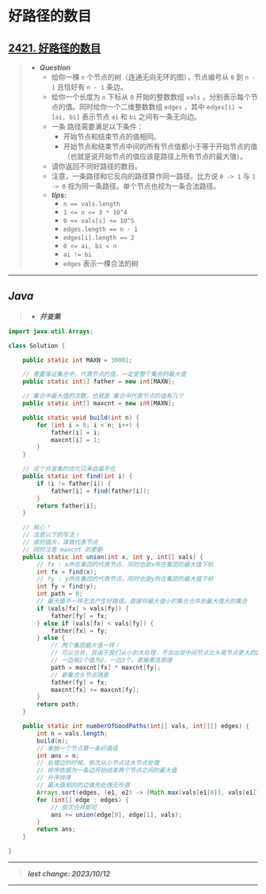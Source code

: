 # 好路径的数目

## [2421. 好路径的数目](https://leetcode.cn/problems/number-of-good-paths/)

> - ***Question***
>   - 给你一棵 `n` 个节点的树（连通无向无环的图），节点编号从 `0` 到 `n - 1` 且恰好有 `n - 1` 条边。
>   - 给你一个长度为 `n` 下标从 `0` 开始的整数数组 `vals` ，分别表示每个节点的值。同时给你一个二维整数数组 `edges` ，其中 `edges[i] = [ai, bi]` 表示节点 `ai` 和 `bi` 之间有一条无向边。
>   - 一条 路径需要满足以下条件：
>     - 开始节点和结束节点的值相同。
>     - 开始节点和结束节点中间的所有节点值都小于等于开始节点的值（也就是说开始节点的值应该是路径上所有节点的最大值）。
>   - 请你返回不同好路径的数目。
>   - 注意，一条路径和它反向的路径算作同一路径。比方说 `0 -> 1` 与 `1 -> 0` 视为同一条路径。单个节点也视为一条合法路径。
>   - ***tips:***
>     - `n == vals.length`
>     - `1 <= n <= 3 * 10^4`
>     - `0 <= vals[i] <= 10^5`
>     - `edges.length == n - 1`
>     - `edges[i].length == 2`
>     - `0 <= ai, bi < n`
>     - `ai != bi`
>     - `edges` 表示一棵合法的树

---

## *Java*

> - ***并查集***

```java
import java.util.Arrays;

class Solution {

    public static int MAXN = 30001;

    // 需要保证集合中，代表节点的值，一定是整个集合的最大值
    public static int[] father = new int[MAXN];

    // 集合中最大值的次数，也就是 集合中代表节点的值有几个
    public static int[] maxcnt = new int[MAXN];

    public static void build(int n) {
        for (int i = 0; i < n; i++) {
            father[i] = i;
            maxcnt[i] = 1;
        }
    }

    // 这个并查集的优化只来自扁平化
    public static int find(int i) {
        if (i != father[i]) {
            father[i] = find(father[i]);
        }
        return father[i];
    }

    // 核心！
    // 注意以下的写法！
    // 谁的值大，谁做代表节点
    // 同时注意 maxcnt 的更新
    public static int union(int x, int y, int[] vals) {
        // fx : x所在集团的代表节点，同时也是x所在集团的最大值下标
        int fx = find(x);
        // fy : y所在集团的代表节点，同时也是y所在集团的最大值下标
        int fy = find(y);
        int path = 0;
        // 最大值不一样无法产生好路径，直接将最大值小的集合合并到最大值大的集合
        if (vals[fx] > vals[fy]) {
            father[fy] = fx;
        } else if (vals[fx] < vals[fy]) {
            father[fx] = fy;
        } else {
            // 两个集团最大值一样！
            // 可以合并，且由于我们从小到大处理，不会出现中间节点比头尾节点更大的路径
            // 一边有2个值为2，一边3个，直接乘法原理
            path = maxcnt[fx] * maxcnt[fy];
            // 新集合头节点随意
            father[fy] = fx;
            maxcnt[fx] += maxcnt[fy];
        }
        return path;
    }

    public static int numberOfGoodPaths(int[] vals, int[][] edges) {
        int n = vals.length;
        build(n);
        // 单独一个节点算一条好路径
        int ans = n;
        // 处理边的时候，依次从小节点往大节点处理
        // 排序依据为一条边开始结束两个节点之间的最大值
        // 升序排序
        // 最大值相同的边谁先处理无所谓
        Arrays.sort(edges, (e1, e2) -> (Math.max(vals[e1[0]], vals[e1[1]]) - Math.max(vals[e2[0]], vals[e2[1]])));
        for (int[] edge : edges) {
            // 依次合并即可
            ans += union(edge[0], edge[1], vals);
        }
        return ans;
    }

}
```

---

> ***last change: 2023/10/12***

---
